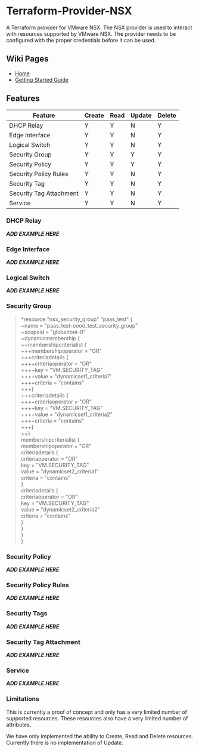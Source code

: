 # Terraform-Provider-NSX

A Terraform provider for VMware NSX.  The NSX provider is used to interact
with resources supported by VMware NSX.  The provider needs to be configured
with the proper credentials before it can be used.

## Wiki Pages
* [Home](https://github.com/sky-uk/terraform-provider-nsx/wiki)
* [Getting Started Guide](https://github.com/sky-uk/terraform-provider-nsx/wiki/Getting-Started-Guide)

## Features
| Feature                 | Create | Read  | Update  | Delete |
|-------------------------|--------|-------|---------|--------|
| DHCP Relay              |   Y    |   Y   |    N    |   Y    |
| Edge Interface          |   Y    |   Y   |    N    |   Y    |
| Logical Switch          |   Y    |   Y   |    N    |   Y    |
| Security Group          |   Y    |   Y   |    Y    |   Y    |
| Security Policy         |   Y    |   Y   |    Y    |   Y    |
| Security Policy Rules   |   Y    |   Y   |    N    |   Y    |
| Security Tag            |   Y    |   Y   |    N    |   Y    |
| Security Tag Attachment |   Y    |   Y   |    N    |   Y    |
| Service                 |   Y    |   Y   |    N    |   Y    |

### DHCP Relay
***ADD EXAMPLE HERE***

### Edge Interface
***ADD EXAMPLE HERE***

### Logical Switch
***ADD EXAMPLE HERE***

### Security Group

> *resource "nsx_security_group" "paas_test" {  
    ~name = "paas_test-oooo_test_security_group"  
    ~scopeid = "globalroot-0"  
    ~dynamicmembership {  
        ~~membershipcriterialist {  
            +++membershipoperator = "OR"  
            +++criteriadetails {  
                ++++criteriaoperator = "OR"  
                ++++key = "VM.SECURITY_TAG"  
                ++++value = "dynamicset1_criteria1"  
                ++++criteria = "contains"  
            +++}  
            +++criteriadetails {  
                ++++criteriaoperator = "OR"  
                ++++key = "VM.SECURITY_TAG"  
                ++++value = "dynamicset1_criteria2"  
                ++++criteria = "contains"  
            +++}  
        ++}  
        membershipcriterialist {  
            membershipoperator = "OR"  
            criteriadetails {  
                criteriaoperator = "OR"  
                key = "VM.SECURITY_TAG"  
                value = "dynamicset2_criteria1"  
                criteria = "contains"  
            }  
            criteriadetails {  
                criteriaoperator = "OR"  
                key = "VM.SECURITY_TAG"  
                value = "dynamicset2_criteria2"  
                criteria = "contains"  
            }  
        }  
    }  
}  


### Security Policy
***ADD EXAMPLE HERE***

### Security Policy Rules
***ADD EXAMPLE HERE***

### Security Tags
***ADD EXAMPLE HERE***

### Security Tag Attachment
***ADD EXAMPLE HERE***

### Service
***ADD EXAMPLE HERE***


### Limitations

This is currently a proof of concept and only has a very limited number of
supported resources.  These resources also have a very limited number
of attributes.

We have only implemented the ability to Create, Read and Delete resources.
Currently there is no implementation of Update.

